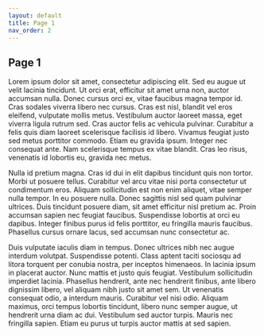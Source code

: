 ```yaml
---
layout: default
title: Page 1
nav_order: 2
---
```

## Page 1 ##

Lorem ipsum dolor sit amet, consectetur adipiscing elit. Sed eu augue ut velit lacinia tincidunt. Ut orci erat, efficitur sit amet urna non, auctor accumsan nulla. Donec cursus orci ex, vitae faucibus magna tempor id. Cras sodales viverra libero nec cursus. Cras est nisl, blandit vel eros eleifend, vulputate mollis metus. Vestibulum auctor laoreet massa, eget viverra ligula rutrum sed. Cras auctor felis ac vehicula pulvinar. Curabitur a felis quis diam laoreet scelerisque facilisis id libero. Vivamus feugiat justo sed metus porttitor commodo. Etiam eu gravida ipsum. Integer nec consequat ante. Nam scelerisque tempus ex vitae blandit. Cras leo risus, venenatis id lobortis eu, gravida nec metus.

Nulla id pretium magna. Cras id dui in elit dapibus tincidunt quis non tortor. Morbi ut posuere tellus. Curabitur vel arcu vitae nisi porta consectetur ut condimentum eros. Aliquam sollicitudin est non enim aliquet, vitae semper nulla tempor. In eu posuere nulla. Donec sagittis nisl sed quam pulvinar ultrices. Duis tincidunt posuere diam, sit amet efficitur nisl pretium ac. Proin accumsan sapien nec feugiat faucibus. Suspendisse lobortis at orci eu dapibus. Integer finibus purus id felis porttitor, eu fringilla mauris faucibus. Phasellus cursus ornare lacus, sed accumsan nunc consectetur ac.

Duis vulputate iaculis diam in tempus. Donec ultrices nibh nec augue interdum volutpat. Suspendisse potenti. Class aptent taciti sociosqu ad litora torquent per conubia nostra, per inceptos himenaeos. In lacinia ipsum in placerat auctor. Nunc mattis et justo quis feugiat. Vestibulum sollicitudin imperdiet lacinia. Phasellus hendrerit, ante nec hendrerit finibus, ante libero dignissim libero, vel aliquam nibh justo sit amet sem. Ut venenatis consequat odio, a interdum mauris. Curabitur vel nisi odio. Aliquam maximus, orci tempus lobortis tincidunt, libero nunc semper augue, ut hendrerit urna diam ac dui. Vestibulum sed auctor turpis. Mauris nec fringilla sapien. Etiam eu purus ut turpis auctor mattis at sed sapien.